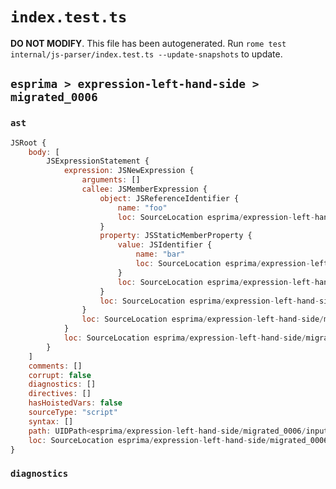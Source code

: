 # `index.test.ts`

**DO NOT MODIFY**. This file has been autogenerated. Run `rome test internal/js-parser/index.test.ts --update-snapshots` to update.

## `esprima > expression-left-hand-side > migrated_0006`

### `ast`

```javascript
JSRoot {
	body: [
		JSExpressionStatement {
			expression: JSNewExpression {
				arguments: []
				callee: JSMemberExpression {
					object: JSReferenceIdentifier {
						name: "foo"
						loc: SourceLocation esprima/expression-left-hand-side/migrated_0006/input.js 1:4-1:7 (foo)
					}
					property: JSStaticMemberProperty {
						value: JSIdentifier {
							name: "bar"
							loc: SourceLocation esprima/expression-left-hand-side/migrated_0006/input.js 1:8-1:11 (bar)
						}
						loc: SourceLocation esprima/expression-left-hand-side/migrated_0006/input.js 1:8-1:11 (bar)
					}
					loc: SourceLocation esprima/expression-left-hand-side/migrated_0006/input.js 1:4-1:11
				}
				loc: SourceLocation esprima/expression-left-hand-side/migrated_0006/input.js 1:0-1:13
			}
			loc: SourceLocation esprima/expression-left-hand-side/migrated_0006/input.js 1:0-1:13
		}
	]
	comments: []
	corrupt: false
	diagnostics: []
	directives: []
	hasHoistedVars: false
	sourceType: "script"
	syntax: []
	path: UIDPath<esprima/expression-left-hand-side/migrated_0006/input.js>
	loc: SourceLocation esprima/expression-left-hand-side/migrated_0006/input.js 1:0-2:0
}
```

### `diagnostics`

```

```

